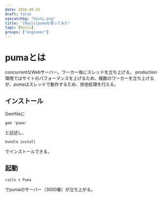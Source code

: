```yaml
---
date: 2016-09-25
draft: false
eyecatchbg: "Unity.png"
title: "[Rails]pumaを使ってみた"
tags: [Rails]
groups: ["engineer"]
---
```


# pumaとは
concurrentなWebサーバー。ワーカー毎にスレッドを立ち上げる。
production環境ではサイトのパフォーマンスを上げるため、複数のワーカーを立ち上げるが、pumaはスレッドで動作するため、排他処理を行える。


## インストール
Gemfileに
```
gem 'puma'
```
と記述し、

```
bundle install
```
でインストールできる。

## 起動
```
rails s Puma
```
でpumaのサーバー（3000番）が立ち上がる。

